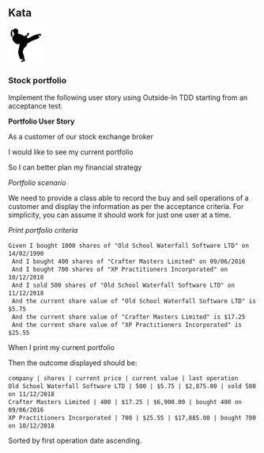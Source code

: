 ## Kata
![ ](kata.png)

### Stock portfolio

Implement the following user story using Outside-In TDD starting from an acceptance test.

**Portfolio User Story**

As a customer of our stock exchange broker

I would like to see my current portfolio

So I can better plan my financial strategy

*Portfolio scenario*

We need to provide a class able to record the buy and sell operations of a customer and display the information as per the acceptance criteria. For simplicity, you can assume it should work for just one user at a time.

*Print portfolio criteria*

```gherkin
Given I bought 1000 shares of "Old School Waterfall Software LTD" on 14/02/1990
 And I bought 400 shares of "Crafter Masters Limited" on 09/06/2016
 And I bought 700 shares of "XP Practitioners Incorporated" on 10/12/2018
 And I sold 500 shares of "Old School Waterfall Software LTD" on 11/12/2018
 And the current share value of "Old School Waterfall Software LTD" is $5.75
 And the current share value of "Crafter Masters Limited" is $17.25
 And the current share value of "XP Practitioners Incorporated" is $25.55
```

When I print my current portfolio


Then the outcome displayed should be:

```text
company | shares | current price | current value | last operation
Old School Waterfall Software LTD | 500 | $5.75 | $2,875.00 | sold 500 on 11/12/2018
Crafter Masters Limited | 400 | $17.25 | $6,900.00 | bought 400 on 09/06/2016
XP Practitioners Incorporated | 700 | $25.55 | $17,885.00 | bought 700 on 10/12/2018
```

Sorted by first operation date ascending.
